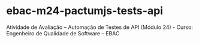 # ebac-m24-pactumjs-tests-api
Atividade de Avaliação – Automação de Testes de API (Módulo 24) - Curso: Engenheiro de Qualidade de Software – EBAC
